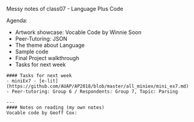 Messy notes of class07 - Language Plus Code

Agenda:
- Artwork showcase: Vocable Code by Winnie Soon
- Peer-Tutoring: JSON
- The theme about Language
- Sample code
- Final Project walkthrough
- Tasks for next week


```
#### Tasks for next week
- miniEx7 - [e-lit](https://github.com/AUAP/AP2018/blob/master/all_miniex/mini_ex7.md)
- Peer-tutoring: Group 6 / Respondents: Group 7, Topic: Parsing

---
#### Notes on reading (my own notes)
Vocable code by Geoff Cox:

